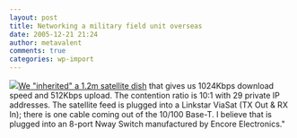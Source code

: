 ```yaml
---
layout: post
title: Networking a military field unit overseas
date: 2005-12-21 21:24
author: metavalent
comments: true
categories: wp-import
---
```

<!--Lead Photo --><a href="https://www.networkworld.com/columnists/2005/121905nutter.html"><img src="https://web.archive.org/web/*/https://awebcamdarkly.com/"m searching for some advice.

<a href="https://www.networkworld.com/columnists/2005/121905nutter.html">We "inherited" a 1.2m satellite dish</a> that gives us 1024Kbps download speed and 512Kbps upload. The contention ratio is 10:1 with 29 private IP addresses. The satellite feed is plugged into a Linkstar ViaSat (TX Out &amp; RX In); there is one cable coming out of the 10/100 Base-T. I believe that is plugged into an 8-port Nway Switch manufactured by Encore Electronics."
